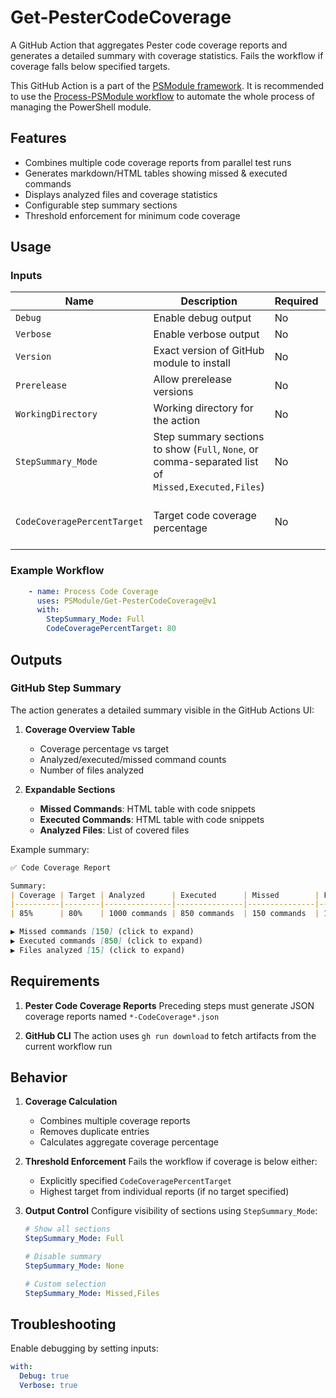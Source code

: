 # Get-PesterCodeCoverage

A GitHub Action that aggregates Pester code coverage reports and generates a detailed summary with coverage statistics.
Fails the workflow if coverage falls below specified targets.

This GitHub Action is a part of the [PSModule framework](https://github.com/PSModule). It is recommended to use the
[Process-PSModule workflow](https://github.com/PSModule/Process-PSModule) to automate the whole process of managing the PowerShell module.

## Features

- Combines multiple code coverage reports from parallel test runs
- Generates markdown/HTML tables showing missed & executed commands
- Displays analyzed files and coverage statistics
- Configurable step summary sections
- Threshold enforcement for minimum code coverage

## Usage

### Inputs

| Name | Description | Required | Default |
|------|-------------|----------|---------|
| `Debug` | Enable debug output | No | `false` |
| `Verbose` | Enable verbose output | No | `false` |
| `Version` | Exact version of GitHub module to install | No | Latest |
| `Prerelease` | Allow prerelease versions | No | `false` |
| `WorkingDirectory` | Working directory for the action | No | `.` |
| `StepSummary_Mode` | Step summary sections to show (`Full`, `None`, or comma-separated list of `Missed,Executed,Files`) | No | `Missed,Files` |
| `CodeCoveragePercentTarget` | Target code coverage percentage | No | Max target from individual reports |

### Example Workflow

```yaml
    - name: Process Code Coverage
      uses: PSModule/Get-PesterCodeCoverage@v1
      with:
        StepSummary_Mode: Full
        CodeCoveragePercentTarget: 80
```

## Outputs

### GitHub Step Summary

The action generates a detailed summary visible in the GitHub Actions UI:

1. **Coverage Overview Table**
   - Coverage percentage vs target
   - Analyzed/executed/missed command counts
   - Number of files analyzed

2. **Expandable Sections**
   - **Missed Commands**: HTML table with code snippets
   - **Executed Commands**: HTML table with code snippets
   - **Analyzed Files**: List of covered files

Example summary:

```markdown
✅ Code Coverage Report

Summary:
| Coverage | Target | Analyzed      | Executed      | Missed        | Files         |
|----------|--------|---------------|---------------|---------------|---------------|
| 85%      | 80%    | 1000 commands | 850 commands  | 150 commands  | 15 files      |

▶️ Missed commands [150] (click to expand)
▶️ Executed commands [850] (click to expand)
▶️ Files analyzed [15] (click to expand)
```

## Requirements

1. **Pester Code Coverage Reports**
   Preceding steps must generate JSON coverage reports named `*-CodeCoverage*.json`

2. **GitHub CLI**
   The action uses `gh run download` to fetch artifacts from the current workflow run

## Behavior

1. **Coverage Calculation**
   - Combines multiple coverage reports
   - Removes duplicate entries
   - Calculates aggregate coverage percentage

2. **Threshold Enforcement**
   Fails the workflow if coverage is below either:
   - Explicitly specified `CodeCoveragePercentTarget`
   - Highest target from individual reports (if no target specified)

3. **Output Control**
   Configure visibility of sections using `StepSummary_Mode`:
   ```yaml
   # Show all sections
   StepSummary_Mode: Full

   # Disable summary
   StepSummary_Mode: None

   # Custom selection
   StepSummary_Mode: Missed,Files
   ```

## Troubleshooting

Enable debugging by setting inputs:
```yaml
with:
  Debug: true
  Verbose: true
```
